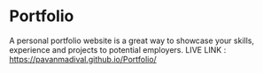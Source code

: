 # Portfolio
A personal portfolio website is a great way to showcase your skills, experience and projects to potential employers.
LIVE LINK : https://pavanmadival.github.io/Portfolio/
